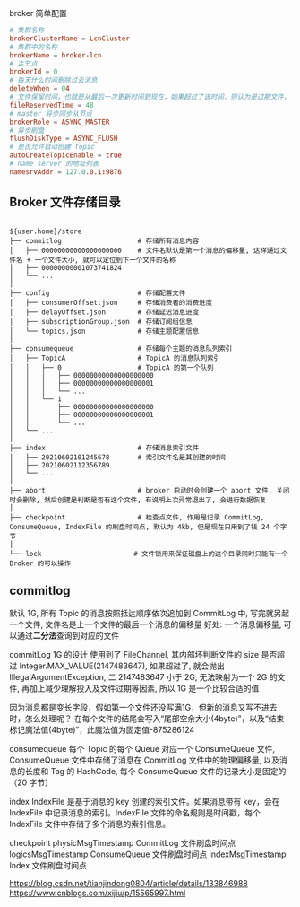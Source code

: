 
broker 简单配置

```conf
# 集群名称
brokerClusterName = LcnCluster
# 集群中的名称
brokerName = broker-lcn
# 主节点
brokerId = 0
# 每天什么时间删除过去消息
deleteWhen = 04
# 文件保留时间，也就是从最后一次更新时间到现在，如果超过了该时间，则认为是过期文件，可以被删除，单位小时
fileReservedTime = 48
# master 异步同步从节点
brokerRole = ASYNC_MASTER
# 异步刷盘
flushDiskType = ASYNC_FLUSH
# 是否允许自动创建 Topic
autoCreateTopicEnable = true
# name server 的地址列表
namesrvAddr = 127.0.0.1:9876
```

## Broker 文件存储目录

```log

${user.home}/store
├── commitlog                   # 存储所有消息内容
│   ├── 00000000000000000000    # 文件名默认是第一个消息的偏移量, 这样通过文件名 + 一个文件大小, 就可以定位到下一个文件的名称
│   ├── 00000000001073741824
│   └── ...
│
├── config                      # 存储配置文件
│   ├── consumerOffset.json     # 存储消费者的消费进度
│   ├── delayOffset.json        # 存储延迟消息进度
│   ├── subscriptionGroup.json  # 存储订阅组信息
│   └── topics.json             # 存储主题配置信息
│
├── consumequeue                # 存储每个主题的消息队列索引
│   ├── TopicA                  # TopicA 的消息队列索引
│   │   ├── 0                   # TopicA 的第一个队列
│   │   │   ├── 00000000000000000000    
│   │   │   ├── 00000000000000000001
│   │   │   └── ...
│   │   └── 1
│   │       ├── 00000000000000000000
│   │       ├── 00000000000000000001
│   │       └── ...
│   └── ...
│
├── index                       # 存储消息索引文件
│   ├── 20210602101245678       # 索引文件名是其创建的时间
│   ├── 20210602112356789
│   └── ...
│
├── abort                       # broker 启动时会创建一个 abort 文件, 关闭时会删除, 然后创建是判断是否有这个文件, 有说明上次异常退出了, 会进行数据恢复
│
├── checkpoint                  # 检查点文件, 作用是记录 CommitLog, ConsumeQueue, IndexFile 的刷盘时间点, 默认为 4kb, 但是现在只用到了钱 24 个字节
│
└── lock                       # 文件锁用来保证磁盘上的这个目录同时只能有一个 Broker 的可以操作
```

## commitlog
默认 1G, 所有 Topic 的消息按照抵达顺序依次追加到 CommitLog 中, 写完就另起一个文件, 文件名是上一个文件的最后一个消息的偏移量
好处: 一个消息偏移量, 可以通过**二分法**查询到对应的文件

commitLog 1G 的设计
使用到了 FileChannel, 其内部坏判断文件的 size 是否超过 Integer.MAX_VALUE(2147483647), 如果超过了, 就会抛出 IllegalArgumentException,
二 2147483647 小于 2G, 无法映射为一个 2G 的文件, 再加上减少理解投入及文件过期等因素, 所以 1G 是一个比较合适的值


因为消息都是变长字段，假如第一个文件还没写满1G，但新的消息又写不进去时，怎么处理呢？
在每个文件的结尾会写入“尾部空余大小(4byte)”，以及“结束标记魔法值(4byte)”，此魔法值为固定值-875286124

consumequeue
每个 Topic 的每个 Queue 对应一个 ConsumeQueue 文件, ConsumeQueue 文件中存储了消息在 CommitLog 文件中的物理偏移量, 以及消息的长度和 Tag 的 HashCode, 每个 ConsumeQueue 文件的记录大小是固定的（20 字节）

index
IndexFile 是基于消息的 key 创建的索引文件。如果消息带有 key，会在 IndexFile 中记录消息的索引。IndexFile 文件的命名规则是时间戳，每个 IndexFile 文件中存储了多个消息的索引信息。



checkpoint
    physicMsgTimestamp  CommitLog 文件刷盘时间点
    logicsMsgTimestamp  ConsumeQueue 文件刷盘时间点
    indexMsgTimestamp   Index 文件刷盘时间点


https://blog.csdn.net/tianjindong0804/article/details/133846988
https://www.cnblogs.com/xijiu/p/15565997.html
